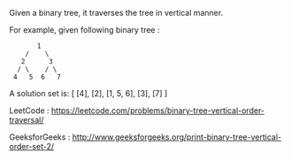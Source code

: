 Given a binary tree, it traverses the tree in vertical manner.

For example, given following binary tree :

    	   1
        /    \
       2      3
      / \    / \
     4   5  6   7

A solution set is:
[
  [4],
  [2],
  [1, 5, 6],
  [3],
  [7]
]

LeetCode : https://leetcode.com/problems/binary-tree-vertical-order-traversal/

GeeksforGeeks : http://www.geeksforgeeks.org/print-binary-tree-vertical-order-set-2/
